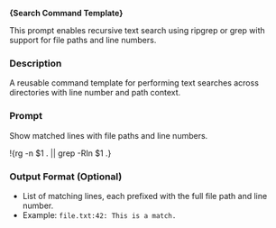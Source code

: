 <!-- $1=Search query string (e.g., "error") -->
<!-- $2=Template name, e.g., "Search Command Template" -->
<!-- $3=Maximum number of placeholders (default 7) -->

**{Search Command Template}**

This prompt enables recursive text search using ripgrep or grep with support for file paths and line numbers.

### Description
A reusable command template for performing text searches across directories with line number and path context.

### Prompt
Show matched lines with file paths and line numbers.

!{rg -n $1 . || grep -RIn $1 .}

### Output Format (Optional)
- List of matching lines, each prefixed with the full file path and line number.
- Example: `file.txt:42: This is a match.`
